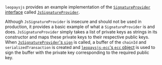 `leopaysjs` provides an example implementation of the [`SignatureProvider` interface](https://github.com/leopays-core/leopaysjs/blob/849c03992e6ce3cb4b6a11bf18ab17b62136e5c9/src/leopaysjs-api-interfaces.ts#L60) called [`JsSignatureProvider`](https://github.com/leopays-core/leopaysjs/blob/849c03992e6ce3cb4b6a11bf18ab17b62136e5c9/src/leopaysjs-jssig.ts#L11).

Although `JsSignatureProvider` is insecure and should not be used in production, it provides a basic example of what a `SignatureProvider` is and does.  `JsSignatureProvider` simply takes a list of private keys as strings in its constructor and maps these private keys to their respective public keys.  When [`JsSignatureProvider`'s `sign`](https://github.com/leopays-core/leopaysjs/blob/849c03992e6ce3cb4b6a11bf18ab17b62136e5c9/src/leopaysjs-jssig.ts#L33) is called, a buffer of the `chainId` and `serializedTransaction` is created and [`leopaysjs-ecc`'s `ecc` object](https://github.com/leopays-core/leopaysjs-ecc/blob/7ec577cad54e17da6168fdfb11ec2b09d6f0e7f0/src/index.js#L4) is used to sign the buffer with the private key corresponding to the required public key.